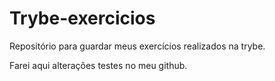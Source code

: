 # Trybe-exercicios
Repositório para guardar meus exercícios realizados na trybe.

Farei aqui alterações testes no meu github.